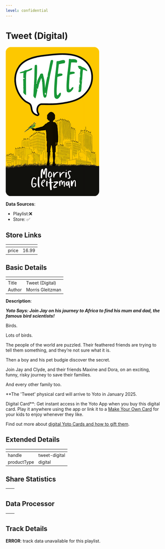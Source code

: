 ```yaml
---
level: confidential
---
```

# Tweet (Digital)

![card_[bIibh].png](../../img/cards/card_[bIibh].png)

**Data Sources**: 

- Playlist:❌
- Store: ✅


## Store Links

| <!-- --> | <!-- --> |
| - | - |
| price | 16.99 |


## Basic Details

| <!-- --> | <!-- --> |
| - | - |
| Title | Tweet (Digital) |
| Author | Morris Gleitzman |

**Description**:

_**Yoto Says: Join Jay on his journey to Africa to find his mum and dad, the famous bird scientists!**_ 

Birds.    

Lots of birds.    

The people of the world are puzzled. Their feathered friends are trying to tell them something, and they’re not sure what it is.    

Then a boy and his pet budgie discover the secret.    

Join Jay and Clyde, and their friends Maxine and Dora, on an exciting, funny, risky journey to save their families.    

And every other family too.

**The 'Tweet' physical card will arrive to Yoto in January 2025.  
  
Digital Card**: Get instant access in the Yoto App when you buy this digital card. Play it anywhere using the app or link it to a [Make Your Own Card](https://ca.yotoplay.com/pages/myo) for your kids to enjoy whenever they like.

Find out more about [digital Yoto Cards and how to gift them](https://uk.yotoplay.com/blogs/yoto-journal/what-are-digital-yoto-cards).


## Extended Details

| <!-- --> | <!-- --> |
| - | - |
| handle | tweet-digital |
| productType | digital |


## Share Statistics

| <!-- --> | <!-- --> |
| - | - |


## Data Processor

| <!-- --> | <!-- --> |
| - | - |


## Track Details

**ERROR**: track data unavailable for this playlist.
